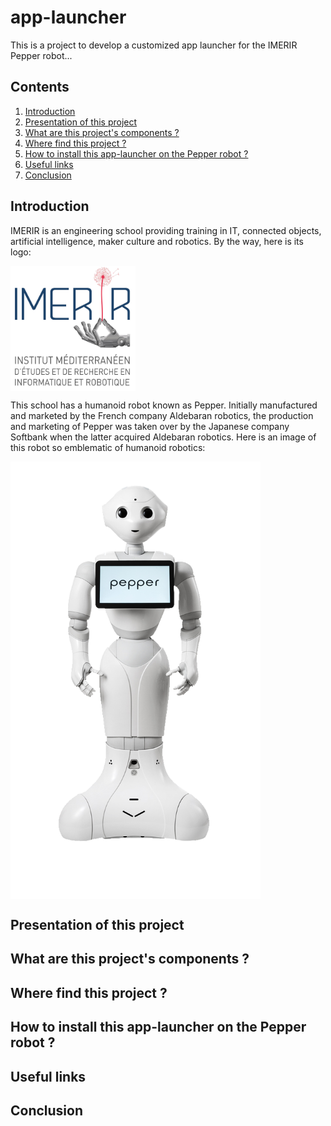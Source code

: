 # app-launcher
This is a project to develop a customized app launcher for the IMERIR Pepper robot...

## Contents

1. [Introduction](#introduction)
2. [Presentation of this project](#presentation_of_this_project)
3. [What are this project's components ?](#what_are_components)
4. [Where find this project ?](#where_find_it)
5. [How to install this app-launcher on the Pepper robot ?](#how_to_install_this_app_launcher_on_pepper_robot)
6. [Useful links](#useful_links)
7. [Conclusion](#conclusion)

<a name="introduction"></a>
## Introduction

IMERIR is an engineering school providing training in IT, connected objects, artificial intelligence, maker culture and robotics. By the way, here is its logo:

<img src="./html/resources/icon.png" data-canonical-src="./html/resources/icon.png" width="200" height="200" align="center" />

This school has a humanoid robot known as Pepper. Initially manufactured and marketed by the French company Aldebaran robotics, the production and marketing of Pepper was taken over by the Japanese company Softbank when the latter acquired Aldebaran robotics. Here is an image of this robot so emblematic of humanoid robotics:

<img src="./html/resources/pepperRobot.png" data-canonical-src="./html/resources/pepperRobot.png" width="400" height="700" align="center" />

<a name="presentation_of_this_project"></a>
## Presentation of this project

<a name="what_are_components"></a>
## What are this project's components ?

<a name="where_find_it"></a>
## Where find this project ?

<a name="how_to_install_this_app_launcher_on_pepper_robot"></a>
## How to install this app-launcher on the Pepper robot ?

<a name="useful_links"></a>
## Useful links

<a name="conclusion"></a>
## Conclusion
